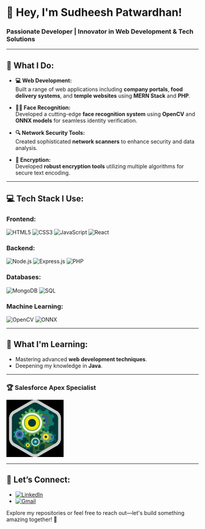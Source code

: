 # 👋 Hey, I'm **Sudheesh Patwardhan!**  
### Passionate Developer | Innovator in Web Development & Tech Solutions

---

## 🚀 **What I Do:**

- **💻 Web Development:**  
  Built a range of web applications including **company portals**, **food delivery systems**, and **temple websites** using **MERN Stack** and **PHP**.
  
- **🕵️‍♂️ Face Recognition:**  
  Developed a cutting-edge **face recognition system** using **OpenCV** and **ONNX models** for seamless identity verification.
  
- **🔍 Network Security Tools:**  
  Created sophisticated **network scanners** to enhance security and data analysis.
  
- **🔐 Encryption:**  
  Developed **robust encryption tools** utilizing multiple algorithms for secure text encoding.

---

## 💻 **Tech Stack I Use:**

### Frontend:
![HTML5](https://img.shields.io/badge/HTML5-%23E34F26?style=for-the-badge&logo=html5&logoColor=white)
![CSS3](https://img.shields.io/badge/CSS3-%231572B6?style=for-the-badge&logo=css3&logoColor=white)
![JavaScript](https://img.shields.io/badge/JavaScript-%23F7DF1E?style=for-the-badge&logo=javascript&logoColor=black)
![React](https://img.shields.io/badge/React-%2361DAFB?style=for-the-badge&logo=react&logoColor=black)

### Backend:
![Node.js](https://img.shields.io/badge/Node.js-%23339933?style=for-the-badge&logo=node.js&logoColor=white)
![Express.js](https://img.shields.io/badge/Express.js-%23000000?style=for-the-badge&logo=express&logoColor=white)
![PHP](https://img.shields.io/badge/PHP-%23777BB4?style=for-the-badge&logo=php&logoColor=white)

### Databases:
![MongoDB](https://img.shields.io/badge/MongoDB-%2347A248?style=for-the-badge&logo=mongodb&logoColor=white)
![SQL](https://img.shields.io/badge/SQL-%2300f?style=for-the-badge&logo=sql&logoColor=white)

### Machine Learning:
![OpenCV](https://img.shields.io/badge/OpenCV-%235C3EE8?style=for-the-badge&logo=opencv&logoColor=white)
![ONNX](https://img.shields.io/badge/ONNX-%23004A80?style=for-the-badge&logo=onnx&logoColor=white)

---

## 🌱 **What I'm Learning:**

- Mastering advanced **web development techniques**.
- Deepening my knowledge in **Java**.

---

### 🏆 **Salesforce Apex Specialist**
  <img src="./superbadge.jpg" alt="Apex Specialist Superbadge" width="150"/>

---

## 🔗 **Let’s Connect:**

- [![LinkedIn](https://img.shields.io/badge/LinkedIn-%230077B5?style=for-the-badge&logo=linkedin&logoColor=white)](https://www.linkedin.com/in/sudheesh23)
- [![Gmail](https://img.shields.io/badge/Gmail-%23D14836?style=for-the-badge&logo=gmail&logoColor=white)](mailto:patwardhansudheesh@gmail.com)

Explore my repositories or feel free to reach out—let's build something amazing together! 🚀
